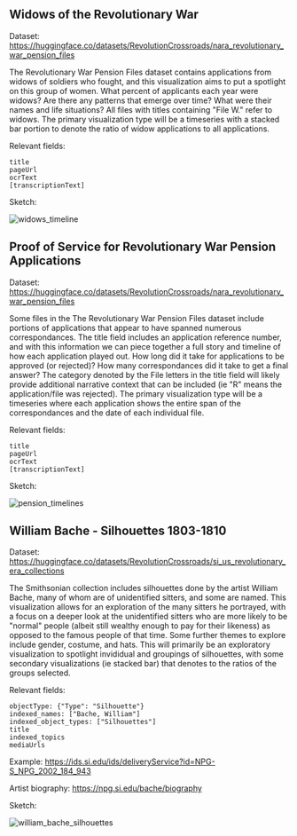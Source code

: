 ## Widows of the Revolutionary War

Dataset: https://huggingface.co/datasets/RevolutionCrossroads/nara_revolutionary_war_pension_files

The Revolutionary War Pension Files dataset contains applications from widows of soldiers who fought, and this visualization aims to put a spotlight on this group of women. What percent of applicants each year were widows? Are there any patterns that emerge over time? What were their names and life situations? All files with titles containing "File W." refer to widows. The primary visualization type will be a timeseries with a stacked bar portion to denote the ratio of widow applications to all applications.

Relevant fields:

```
title
pageUrl
ocrText
[transcriptionText]
```

Sketch:

![widows_timeline](https://github.com/user-attachments/assets/96e1d977-4062-4a56-9280-ab20b744971f)




## Proof of Service for Revolutionary War Pension Applications

Dataset: https://huggingface.co/datasets/RevolutionCrossroads/nara_revolutionary_war_pension_files

Some files in the The Revolutionary War Pension Files dataset include portions of applications that appear to have spanned numerous correspondances. The title field includes an application reference number, and with this information we can piece together a full story and timeline of how each application played out. How long did it take for applications to be approved (or rejected)? How many correspondances did it take to get a final answer? The category denoted by the File letters in the title field will likely provide additional narrative context that can be included (ie "R" means the application/file was rejected). The primary visualization type will be a timeseries where each application shows the entire span of the correspondances and the date of each individual file.

Relevant fields:

```
title
pageUrl
ocrText
[transcriptionText]
```

Sketch:

![pension_timelines](https://github.com/user-attachments/assets/fe6fcb3b-3ebf-4c82-9a1a-b0bb5ac1d2d0)




## William Bache - Silhouettes 1803-1810

Dataset: https://huggingface.co/datasets/RevolutionCrossroads/si_us_revolutionary_era_collections

The Smithsonian collection includes silhouettes done by the artist William Bache, many of whom are of unidentified sitters, and some are named. This visualization allows for an exploration of the many sitters he portrayed, with a focus on a deeper look at the unidentified sitters who are more likely to be "normal" people (albeit still wealthy enough to pay for their likeness) as opposed to the famous people of that time. Some further themes to explore include gender, costume, and hats. This will primarily be an exploratory visualization to spotlight invididual and groupings of silhouettes, with some secondary visualizations (ie stacked bar) that denotes to the ratios of the groups selected.

Relevant fields:

```
objectType: {"Type": "Silhouette"}
indexed_names: ["Bache, William"]
indexed_object_types: ["Silhouettes"]
title
indexed_topics
mediaUrls
```

Example:
https://ids.si.edu/ids/deliveryService?id=NPG-S_NPG_2002_184_943

Artist biography: https://npg.si.edu/bache/biography

Sketch:

![william_bache_silhouettes](https://github.com/user-attachments/assets/5c7e1fcb-7a5a-4635-aaed-c57b33880f2f)

